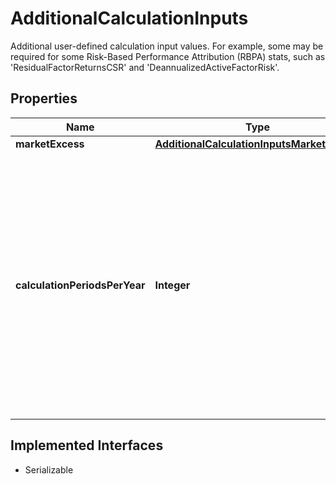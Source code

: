 

# AdditionalCalculationInputs

Additional user-defined calculation input values. For example, some may be required for some Risk-Based Performance Attribution (RBPA) stats, such as 'ResidualFactorReturnsCSR' and 'DeannualizedActiveFactorRisk'.

## Properties

Name | Type | Description | Notes
------------ | ------------- | ------------- | -------------
**marketExcess** | [**AdditionalCalculationInputsMarketExcess**](AdditionalCalculationInputsMarketExcess.md) |  |  [optional]
**calculationPeriodsPerYear** | **Integer** | Deannualization factor for certain RBPA risk statistics which should match that of desired calculation frequency. Examples: If the risk model is monthly or monthly factor returns are being used, this should be 12. If the risk model is daily, select desired integer such as 365 or 252. |  [optional]


## Implemented Interfaces

* Serializable


